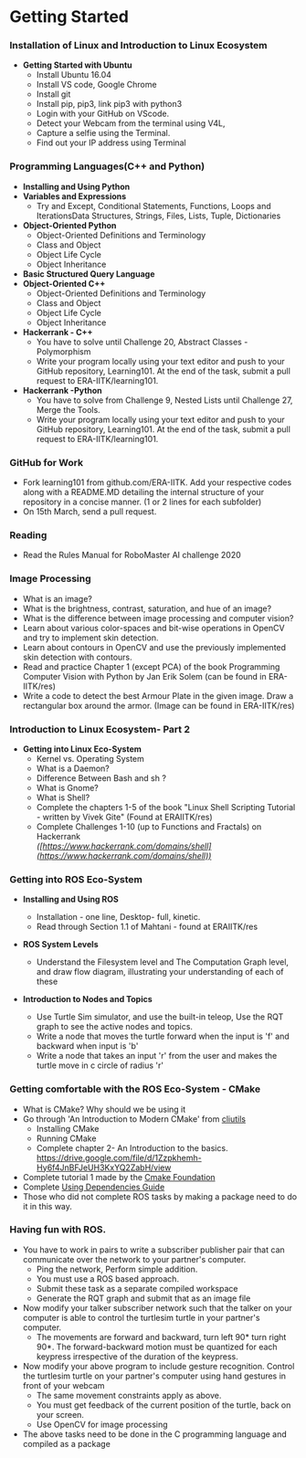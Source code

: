 # Getting Started

### Installation of Linux and Introduction to Linux Ecosystem

 - **Getting Started with Ubuntu**  
   - Install Ubuntu 16.04  
   - Install VS code, Google Chrome  
   - Install git  
   - Install pip, pip3, link pip3 with python3  
   - Login with your GitHub on VScode.  
   - Detect your Webcam from the terminal using V4L,  
   - Capture a selfie using the Terminal.  
   - Find out your IP address using Terminal  

### Programming Languages(C++ and Python)

 - **Installing and Using Python**    
 - **Variables and Expressions**  
    - Try and Except, Conditional Statements, Functions, Loops and IterationsData Structures, Strings, Files, Lists, Tuple, Dictionaries  
- **Object-Oriented Python**  
  - Object-Oriented Definitions and Terminology  
  - Class and Object  
  - Object Life Cycle  
  - Object Inheritance  
- **Basic Structured Query Language**  
- **Object-Oriented C++**  
    - Object-Oriented Definitions and Terminology  
    - Class and Object  
    - Object Life Cycle  
    - Object Inheritance  
- **Hackerrank - C++**  
  - You have to solve until Challenge 20, Abstract Classes - Polymorphism  
  - Write your program locally using your text editor and push to your GitHub repository, Learning101. At the end of the task, submit a pull request to ERA-IITK/learning101.  
- **Hackerrank -Python**  
  - You have to solve from Challenge 9, Nested Lists until Challenge 27, Merge the Tools.  
  - Write your program locally using your text editor and push to your GitHub repository, Learning101. At the end of the task, submit a pull request to ERA-IITK/learning101.  

### GitHub for Work  
   - Fork learning101 from github.com/ERA-IITK. Add your respective codes along with a README.MD detailing the internal structure of your repository in a concise manner. (1 or 2 lines for each subfolder)  
   - On 15th March, send a pull request.  

### Reading  

  - Read the Rules Manual for RoboMaster AI challenge 2020  

### Image Processing  

  - What is an image?  
  - What is the brightness, contrast, saturation, and hue of an image?  
  - What is the difference between image processing and computer vision?  
  - Learn about various color-spaces and bit-wise operations in OpenCV and try to implement skin detection.  
  - Learn about contours in OpenCV and use the previously implemented skin detection with contours.  
  - Read and practice Chapter 1 (except PCA) of the book Programming Computer Vision with Python by Jan Erik Solem (can be found in ERA-IITK/res)  
  - Write a code to detect the best Armour Plate in the given image. Draw a rectangular box around the armor. (Image can be found in ERA-IITK/res)  

### Introduction to Linux Ecosystem- Part 2 

- **Getting into Linux Eco-System**  
  - Kernel vs. Operating System  
  - What is a Daemon?  
  - Difference Between Bash and sh ?  
  - What is Gnome?  
  - What is Shell?  
  - Complete the chapters 1-5 of the book "Linux Shell Scripting Tutorial - written by Vivek Gite" (Found at ERAIITK/res)    
  - Complete Challenges 1-10 (up to Functions and Fractals) on Hackerrank  
*([https://www.hackerrank.com/domains/shell](https://www.hackerrank.com/domains/shell))*  

### Getting into ROS Eco-System

- **Installing and Using ROS**  
  - Installation - one line, Desktop- full, kinetic.  
  - Read through Section 1.1 of Mahtani - found at ERAIITK/res  
  
- **ROS System Levels**  
   - Understand the Filesystem level and The Computation Graph level, and draw flow diagram, illustrating your understanding of each of these  
  
-  **Introduction to Nodes and Topics**  
   - Use Turtle Sim simulator, and use the built-in teleop, Use the RQT graph to see the active
nodes and topics.  
   - Write a node that moves the turtle forward when the input is &#39;f&#39; and backward when input is &#39;b&#39;  
   - Write a node that takes an input &#39;r&#39; from the user and makes the turtle move in c circle of radius &#39;r&#39;  


### Getting comfortable with the ROS Eco-System - CMake
  - What is CMake? Why should we be using it
  - Go through &#39;An Introduction to Modern CMake&#39; from [cliutils](https://cliutils.gitlab.io/modern-cmake/)
    - Installing CMake
    - Running CMake
    -  Complete chapter 2- An Introduction to the basics. https://drive.google.com/file/d/1Zzpkhemh-Hy6f4JnBFJeUH3KxYQ2ZabH/view
  - Complete tutorial 1 made by the [Cmake Foundation](https://cmake.org/cmake/help/latest/guide/tutorial/index.html)
  - Complete [Using Dependencies Guide](https://cmake.org/cmake/help/latest/guide/using-dependencies/index.html)
  - Those who did not complete ROS tasks by making a package need to do it in this way.
### Having fun with ROS.
  - You have to work in pairs to write a subscriber publisher pair that can communicate over the network to your partner&#39;s computer.
    -  Ping the network, Perform simple addition.
    -  You must use a ROS based approach.
    -  Submit these task as a separate compiled workspace
    -  Generate the RQT graph and submit that as an image file
  - Now modify your talker subscriber network such that the talker on your computer is able to control the turtlesim turtle in your partner&#39;s computer.
    -  The movements are forward and backward, turn left 90\* turn right 90\*. The forward-backward motion must be quantized for each keypress irrespective of the duration of the keypress.
  - Now modify your above program to include gesture recognition. Control the turtlesim turtle on your partner&#39;s computer using hand gestures in front of your webcam
    -  The same movement constraints apply as above.
    -  You must get feedback of the current position of the turtle, back on your screen.
    -  Use OpenCV for image processing
  - The above tasks need to be done in the C programming language and compiled as a package
